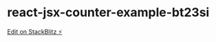 # react-jsx-counter-example-bt23si

[Edit on StackBlitz ⚡️](https://stackblitz.com/edit/react-jsx-counter-example-bt23si)